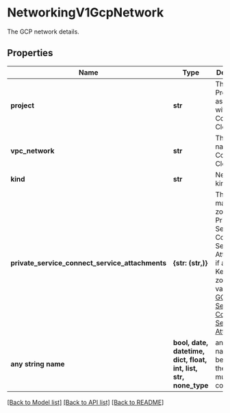 # NetworkingV1GcpNetwork

The GCP network details.

## Properties
Name | Type | Description | Notes
------------ | ------------- | ------------- | -------------
**project** | **str** | The GCP Project ID associated with the Confluent Cloud VPC. | [readonly] 
**vpc_network** | **str** | The network name of the Confluent Cloud VPC. | [readonly] 
**kind** | **str** | Network kind type. | defaults to "GcpNetwork"
**private_service_connect_service_attachments** | **{str: (str,)}** | The mapping of zones to Private Service Connect Service Attachments if available. Keys are zones and values are [GCP Private Service Connect Service Attachment](https://cloud.google.com/vpc/docs/configure-private-service-connect-producer#api_7)  | [optional] [readonly] 
**any string name** | **bool, date, datetime, dict, float, int, list, str, none_type** | any string name can be used but the value must be the correct type | [optional]

[[Back to Model list]](../README.md#documentation-for-models) [[Back to API list]](../README.md#documentation-for-api-endpoints) [[Back to README]](../README.md)


